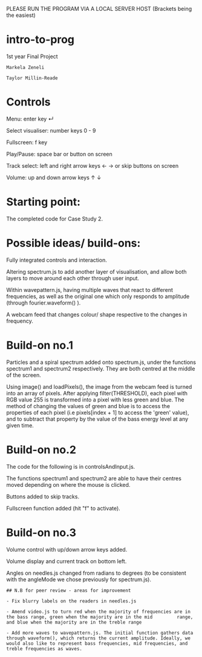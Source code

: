 PLEASE RUN THE PROGRAM VIA A LOCAL SERVER HOST (Brackets being the easiest)

# intro-to-prog
1st year Final Project

    Markela Zeneli
    
    Taylor Millin-Reade

# Controls

Menu: enter key ↵

Select visualiser: number keys 0 - 9

Fullscreen: f key

Play/Pause: space bar or button on screen

Track select: left and right arrow keys ← → or skip buttons on screen

Volume: up and down arrow keys ↑ ↓


# Starting point:

The completed code for Case Study 2.


# Possible ideas/ build-ons:

Fully integrated controls and interaction.

Altering spectrum.js to add another layer of visualisation, and allow both layers to move around each other through user input.

Within wavepattern.js, having multiple waves that react to different frequencies, as well as the original one which only responds to amplitude (through fourier.waveform() ).

A webcam feed that changes colour/ shape respective to the changes in frequency.


# Build-on no.1

Particles and a spiral spectrum added onto spectrum.js, under the functions spectrum1 and spectrum2 respectively. They are both centred at the middle of the screen.

Using image() and loadPixels(), the image from the webcam feed is turned into an array of pixels. After applying            filter(THRESHOLD), each pixel with RGB value 255 is transformed into a pixel with less green and blue. The method of changing the values of green and blue is to access the properties of each pixel (i.e pixels[index + 1] to access the 'green' value), and to subtract that property by the value of the bass energy level at any given time. 


# Build-on no.2

The code for the following is in controlsAndInput.js.

The functions spectrum1 and spectrum2 are able to have their centres moved depending on where the mouse is clicked.

Buttons added to skip tracks.

Fullscreen function added (hit "f" to activate).


# Build-on no.3

Volume control with up/down arrow keys added.

Volume display and current track on bottom left.

Angles on needles.js changed from radians to degrees (to be consistent with the angleMode we chose previously for spectrum.js).

    
    ## N.B for peer review - areas for improvement
   
    - Fix blurry labels on the readers in needles.js
    
    - Amend video.js to turn red when the majority of frequencies are in the bass range, green when the majority are in the mid         range, and blue when the majority are in the treble range
    
    - Add more waves to wavepattern.js. The initial function gathers data through waveform(), which returns the current amplitude. Ideally, we would also like to represent bass frequencies, mid frequencies, and treble frequencies as waves. 
    





